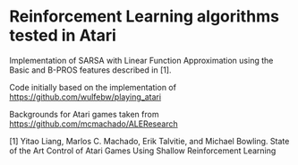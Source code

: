 # Reinforcement Learning algorithms tested in Atari

Implementation of SARSA with Linear Function Approximation using the Basic and B-PROS features described in [1].

Code initially based on the implementation of https://github.com/wulfebw/playing_atari

Backgrounds for Atari games taken from https://github.com/mcmachado/ALEResearch

[1] Yitao Liang, Marlos C. Machado, Erik Talvitie, and Michael Bowling. State of the Art Control of Atari Games Using Shallow Reinforcement Learning
